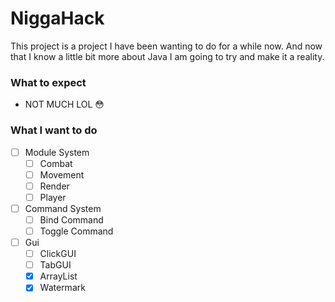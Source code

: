 # NiggaHack
This project is a project I have been wanting to do for a while now. And now that I know a little bit more about Java I am going to try and make it a reality.
### What to expect
* NOT MUCH LOL 😳
### What I want to do
- [ ] Module System
   - [ ] Combat
   - [ ] Movement
   - [ ] Render
   - [ ] Player
- [ ] Command System
  - [ ] Bind Command
  - [ ] Toggle Command
- [ ] Gui
  - [ ] ClickGUI
  - [ ] TabGUI
  - [X] ArrayList
  - [X] Watermark
